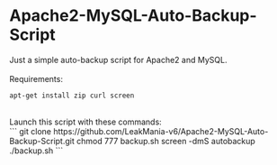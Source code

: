 # Apache2-MySQL-Auto-Backup-Script
Just a simple auto-backup script for Apache2 and MySQL.
<br><br>
Requirements:
<br>
```
apt-get install zip curl screen
```
<br>
Launch this script with these commands:
<br>
```
git clone https://github.com/LeakMania-v6/Apache2-MySQL-Auto-Backup-Script.git
chmod 777 backup.sh
screen -dmS autobackup ./backup.sh
```